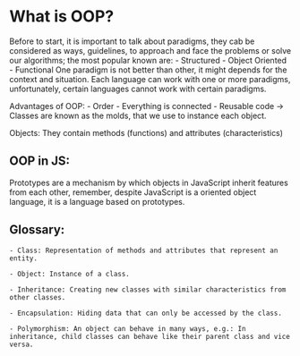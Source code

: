 # What is OOP?
 
 Before to start, it is important to talk about paradigms, they cab be considered as ways, guidelines, to approach and face the problems or solve our algorithms; the most popular known are:
    - Structured 
    - Object Oriented
    - Functional
    One paradigm is not better than other, it might depends for the
    context and situation.
    Each language can work with one or more paradigms, unfortunately, certain languages cannot work with certain paradigms.

Advantages of OOP:
    - Order
    - Everything is connected
    - Reusable code -> Classes are known as the molds,
    that we use to instance each object.

Objects: They contain methods (functions) and attributes (characteristics)

## OOP in JS:
Prototypes are a mechanism by which objects in JavaScript inherit features from each other, remember, despite JavaScript is a oriented object language, it is a language based on prototypes.

## Glossary:
    - Class: Representation of methods and attributes that represent an entity.

    - Object: Instance of a class.

    - Inheritance: Creating new classes with similar characteristics from other classes.

    - Encapsulation: Hiding data that can only be accessed by the class.

    - Polymorphism: An object can behave in many ways, e.g.: In inheritance, child classes can behave like their parent class and vice versa.